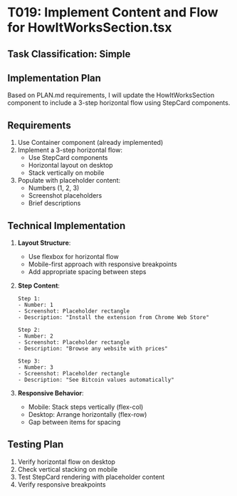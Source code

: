 # T019: Implement Content and Flow for HowItWorksSection.tsx

## Task Classification: Simple

## Implementation Plan

Based on PLAN.md requirements, I will update the HowItWorksSection component to include a 3-step horizontal flow using StepCard components.

## Requirements

1. Use Container component (already implemented)
2. Implement a 3-step horizontal flow:
   - Use StepCard components
   - Horizontal layout on desktop
   - Stack vertically on mobile
3. Populate with placeholder content:
   - Numbers (1, 2, 3)
   - Screenshot placeholders
   - Brief descriptions

## Technical Implementation

1. **Layout Structure**:
   - Use flexbox for horizontal flow
   - Mobile-first approach with responsive breakpoints
   - Add appropriate spacing between steps

2. **Step Content**:
   ```
   Step 1:
   - Number: 1
   - Screenshot: Placeholder rectangle
   - Description: "Install the extension from Chrome Web Store"
   
   Step 2:
   - Number: 2
   - Screenshot: Placeholder rectangle
   - Description: "Browse any website with prices"
   
   Step 3:
   - Number: 3
   - Screenshot: Placeholder rectangle
   - Description: "See Bitcoin values automatically"
   ```

3. **Responsive Behavior**:
   - Mobile: Stack steps vertically (flex-col)
   - Desktop: Arrange horizontally (flex-row)
   - Gap between items for spacing

## Testing Plan

1. Verify horizontal flow on desktop
2. Check vertical stacking on mobile
3. Test StepCard rendering with placeholder content
4. Verify responsive breakpoints